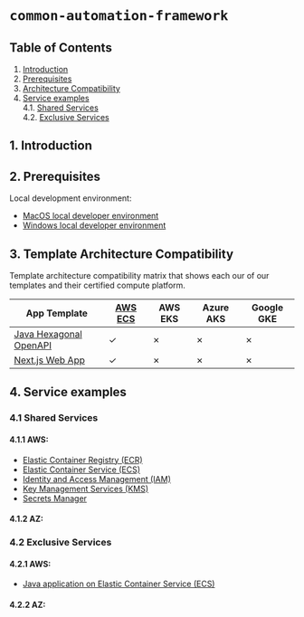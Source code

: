 # `common-automation-framework`
## **Table of Contents**
1. [Introduction](#1-introduction)
2. [Prerequisites](#2-prerequisites)
3. [Architecture Compatibility](#3-architecture-compatibility)
4. [Service examples](#4-service-examples)  
  4.1. [Shared Services](#41-shared-services)    
  4.2. [Exclusive Services](#42-exclusive-services)  

## 1. Introduction


## 2. Prerequisites
Local development environment:
- [MacOS local developer environment](./../development-environments/local/mac/README.md)
- [Windows local developer environment](./../development-environments/local/java/windows/README.md)

## 3. Template Architecture Compatibility
Template architecture compatibility matrix that shows each our of our templates and their certified compute platform. 

| App Template | [AWS ECS](./shared-services/aws/ecs/README.md) | AWS EKS | Azure AKS | Google GKE |
|------|-------|-------|-------|-------|
| [Java Hexagonal OpenAPI](https://github.com/launchbynttdata/launch-api-hex-java-template) | &check; | &cross; | &cross; | &cross; |
| [Next.js Web App](https://github.com/NTTDATA-Launch/launch-accelerators-site) | &check; | &cross; | &cross; | &cross; |

## 4. Service examples

### 4.1 Shared Services

#### 4.1.1 AWS:
- [Elastic Container Registry (ECR)](./shared-services/aws/ecr/README.md)
- [Elastic Container Service (ECS)](./shared-services/aws/ecs/README.md)
- [Identity and Access Management (IAM)](./shared-services/aws/iam//README.md)
- [Key Management Services (KMS)](./shared-services/aws/kms/README.md)
- [Secrets Manager](./shared-services/aws/secretsmanager/README.md)

#### 4.1.2 AZ:

### 4.2 Exclusive Services

#### 4.2.1 AWS:
- [Java application on Elastic Container Service (ECS)](./exclusive-services/java/aws/ecs/README.md)

#### 4.2.2 AZ:


